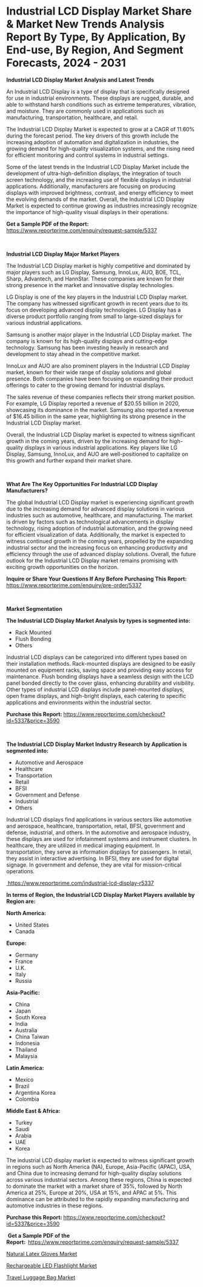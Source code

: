 <p><h1>Industrial LCD Display Market Share & Market New Trends Analysis Report By Type, By Application, By End-use, By Region, And Segment Forecasts, 2024 - 2031</h1></p><p><strong>Industrial LCD Display Market Analysis and Latest Trends</strong></p>
<p><p>An Industrial LCD Display is a type of display that is specifically designed for use in industrial environments. These displays are rugged, durable, and able to withstand harsh conditions such as extreme temperatures, vibration, and moisture. They are commonly used in applications such as manufacturing, transportation, healthcare, and retail.</p><p>The Industrial LCD Display Market is expected to grow at a CAGR of 11.60% during the forecast period. The key drivers of this growth include the increasing adoption of automation and digitalization in industries, the growing demand for high-quality visualization systems, and the rising need for efficient monitoring and control systems in industrial settings.</p><p>Some of the latest trends in the Industrial LCD Display Market include the development of ultra-high-definition displays, the integration of touch screen technology, and the increasing use of flexible displays in industrial applications. Additionally, manufacturers are focusing on producing displays with improved brightness, contrast, and energy efficiency to meet the evolving demands of the market. Overall, the Industrial LCD Display Market is expected to continue growing as industries increasingly recognize the importance of high-quality visual displays in their operations.</p></p>
<p><strong>Get a Sample PDF of the Report:&nbsp;</strong> <a href="https://www.reportprime.com/enquiry/request-sample/5337">https://www.reportprime.com/enquiry/request-sample/5337</a></p>
<p>&nbsp;</p>
<p><strong>Industrial LCD Display Major Market Players</strong></p>
<p><p>The Industrial LCD Display market is highly competitive and dominated by major players such as LG Display, Samsung, InnoLux, AUO, BOE, TCL, Sharp, Advantech, and HannStar. These companies are known for their strong presence in the market and innovative display technologies.</p><p>LG Display is one of the key players in the Industrial LCD Display market. The company has witnessed significant growth in recent years due to its focus on developing advanced display technologies. LG Display has a diverse product portfolio ranging from small to large-sized displays for various industrial applications.</p><p>Samsung is another major player in the Industrial LCD Display market. The company is known for its high-quality displays and cutting-edge technology. Samsung has been investing heavily in research and development to stay ahead in the competitive market.</p><p>InnoLux and AUO are also prominent players in the Industrial LCD Display market, known for their wide range of display solutions and global presence. Both companies have been focusing on expanding their product offerings to cater to the growing demand for industrial displays.</p><p>The sales revenue of these companies reflects their strong market position. For example, LG Display reported a revenue of $20.55 billion in 2020, showcasing its dominance in the market. Samsung also reported a revenue of $16.45 billion in the same year, highlighting its strong presence in the Industrial LCD Display market.</p><p>Overall, the Industrial LCD Display market is expected to witness significant growth in the coming years, driven by the increasing demand for high-quality displays in various industrial applications. Key players like LG Display, Samsung, InnoLux, and AUO are well-positioned to capitalize on this growth and further expand their market share.</p></p>
<p>&nbsp;</p>
<p><strong>What Are The Key Opportunities For Industrial LCD Display Manufacturers?</strong></p>
<p><p>The global Industrial LCD Display market is experiencing significant growth due to the increasing demand for advanced display solutions in various industries such as automotive, healthcare, and manufacturing. The market is driven by factors such as technological advancements in display technology, rising adoption of industrial automation, and the growing need for efficient visualization of data. Additionally, the market is expected to witness continued growth in the coming years, propelled by the expanding industrial sector and the increasing focus on enhancing productivity and efficiency through the use of advanced display solutions. Overall, the future outlook for the Industrial LCD Display market remains promising with exciting growth opportunities on the horizon.</p></p>
<p><strong>Inquire or Share Your Questions If Any Before Purchasing This Report:</strong> <a href="https://www.reportprime.com/enquiry/pre-order/5337">https://www.reportprime.com/enquiry/pre-order/5337</a></p>
<p>&nbsp;</p>
<p><strong>Market Segmentation</strong></p>
<p><strong>The Industrial LCD Display Market Analysis by types is segmented into:</strong></p>
<p><ul><li>Rack Mounted</li><li>Flush Bonding</li><li>Others</li></ul></p>
<p><p>Industrial LCD displays can be categorized into different types based on their installation methods. Rack-mounted displays are designed to be easily mounted on equipment racks, saving space and providing easy access for maintenance. Flush bonding displays have a seamless design with the LCD panel bonded directly to the cover glass, enhancing durability and visibility. Other types of industrial LCD displays include panel-mounted displays, open frame displays, and high-bright displays, each catering to specific applications and environments within the industrial sector.</p></p>
<p><strong>Purchase this Report:&nbsp;</strong><a href="https://www.reportprime.com/checkout?id=5337&price=3590">https://www.reportprime.com/checkout?id=5337&price=3590</a></p>
<p>&nbsp;</p>
<p><strong>The Industrial LCD Display Market Industry Research by Application is segmented into:</strong></p>
<p><ul><li>Automotive and Aerospace</li><li>Healthcare</li><li>Transportation</li><li>Retail</li><li>BFSI</li><li>Government and Defense</li><li>Industrial</li><li>Others</li></ul></p>
<p><p>Industrial LCD displays find applications in various sectors like automotive and aerospace, healthcare, transportation, retail, BFSI, government and defense, industrial, and others. In the automotive and aerospace industry, these displays are used for infotainment systems and instrument clusters. In healthcare, they are utilized in medical imaging equipment. In transportation, they serve as information displays for passengers. In retail, they assist in interactive advertising. In BFSI, they are used for digital signage. In government and defense, they are vital for mission-critical operations.</p></p>
<p><a href="https://www.reportprime.com/industrial-lcd-display-r5337">&nbsp;https://www.reportprime.com/industrial-lcd-display-r5337</a></p>
<p><strong>In terms of Region, the Industrial LCD Display Market Players available by Region are:</strong></p>
<p>
    <p> <strong> North America: </strong>
        <ul>
            <li>United States</li>
            <li>Canada</li>
        </ul>
        </p> 
    <p> <strong> Europe: </strong>
        <ul>
            <li>Germany</li>
            <li>France</li>
            <li>U.K.</li>
            <li>Italy</li>
            <li>Russia</li>
        </ul>
        </p> 
    <p> <strong> Asia-Pacific: </strong>
        <ul>
            <li>China</li>
            <li>Japan</li>
            <li>South Korea</li>
            <li>India</li>
            <li>Australia</li>
            <li>China Taiwan</li>
            <li>Indonesia</li>
            <li>Thailand</li>
            <li>Malaysia</li>
        </ul>
        </p> 
    <p> <strong> Latin America: </strong>
        <ul>
            <li>Mexico</li>
            <li>Brazil</li>
            <li>Argentina Korea</li>
            <li>Colombia</li>
        </ul>
        </p> 
    <p> <strong> Middle East & Africa: </strong>
        <ul>
            <li>Turkey</li>
            <li>Saudi</li>
            <li>Arabia</li>
            <li>UAE</li>
            <li>Korea</li>
        </ul>
    </p>
    </p>
<p><p>The industrial LCD display market is expected to witness significant growth in regions such as North America (NA), Europe, Asia-Pacific (APAC), USA, and China due to increasing demand for high-quality display solutions across various industrial sectors. Among these regions, China is expected to dominate the market with a market share of 35%, followed by North America at 25%, Europe at 20%, USA at 15%, and APAC at 5%. This dominance can be attributed to the rapidly expanding manufacturing and automotive industries in these regions.</p></p>
<p><strong>Purchase this Report: </strong><a href="https://www.reportprime.com/checkout?id=5337&price=3590">https://www.reportprime.com/checkout?id=5337&price=3590</a></p>
<p>&nbsp;<strong>Get a Sample PDF of the Report:&nbsp;&nbsp;</strong><a href="https://www.reportprime.com/enquiry/request-sample/5337">https://www.reportprime.com/enquiry/request-sample/5337</a></p>
<p><strong></strong></p>
<p><p><a href="https://www.linkedin.com/pulse/natural-latex-gloves-market-size-outlook-forecast-2024-yofce">Natural Latex Gloves Market</a></p><p><a href="https://www.linkedin.com/pulse/rechargeable-led-flashlight-market-size-cagr-trends-2024-2030-uc3ye">Rechargeable LED Flashlight Market</a></p><p><a href="https://www.linkedin.com/pulse/travel-luggage-bag-market-analysis-sze-forecasted-period-tuide">Travel Luggage Bag Market</a></p></p>